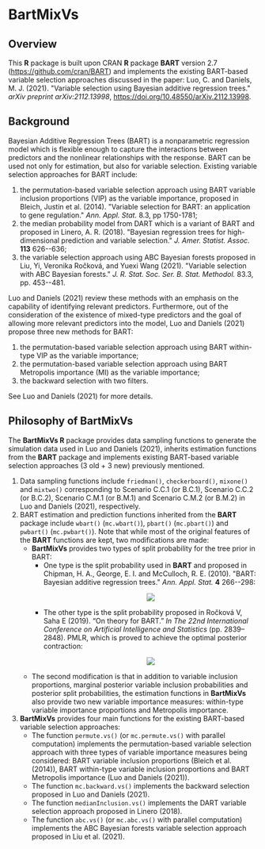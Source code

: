 # BartMixVs
## Overview
This **R** package is built upon CRAN **R** package **BART** version 2.7 (https://github.com/cran/BART) and implements the existing BART-based variable selection approaches discussed in the paper: Luo, C. and Daniels, M. J. (2021). "Variable selection using Bayesian additive regression trees." _arXiv preprint arXiv:2112.13998_, https://doi.org/10.48550/arXiv.2112.13998.

## Background
Bayesian Additive Regression Trees (BART) is a nonparametric regression model which is flexible enough to capture the interactions between predictors and the nonlinear relationships with the response. BART can be used not only for estimation, but also for variable selection. Existing variable selection approaches for BART include:
1. the permutation-based variable selection approach using BART variable inclusion proportions (VIP) as the variable importance, proposed in Bleich, Justin et al. (2014). "Variable selection for BART: an application to gene regulation." _Ann. Appl. Stat._ 8.3, pp 1750-1781;
2. the median probability model from DART which is a variant of BART and proposed in Linero, A. R. (2018). "Bayesian regression trees for high-dimensional prediction and variable selection." _J. Amer. Statist. Assoc._ **113** 626--636;
3. the variable selection approach using ABC Bayesian forests proposed in Liu, Yi, Veronika Ročková, and Yuexi Wang (2021). "Variable selection with ABC Bayesian forests." _J. R. Stat. Soc. Ser. B. Stat. Methodol._ 83.3, pp. 453--481.

Luo and Daniels (2021) review these methods with an emphasis on the capability of identifying relevant predictors. Furthermore, out of the consideration of the existence of mixed-type predictors and the goal of allowing more relevant predictors into the model, Luo and Daniels (2021) propose three new methods for BART:
1. the permutation-based variable selection approach using BART within-type VIP as the variable importance;
2. the permutation-based variable selection approach using BART Metropolis importance (MI) as the variable importance;
3. the backward selection with two filters.

See Luo and Daniels (2021) for more details.

## Philosophy of BartMixVs
The **BartMixVs R** package provides data sampling functions to generate the simulation data used in Luo and Daniels (2021), inherits estimation functions from the **BART** package and implements existing BART-based variable selection approaches (3 old + 3 new) previously mentioned.
1. Data sampling functions include `friedman()`, `checkerboard()`, `mixone()` and `mixtwo()` corresponding to Scenario C.C.1 (or B.C.1), Scenario C.C.2 (or B.C.2), Scenario C.M.1 (or B.M.1) and Scenario C.M.2 (or B.M.2) in Luo and Daniels (2021), respectively.
2. BART estimation and prediction functions inherited from the **BART** package include `wbart()` (`mc.wbart()`), `pbart()` (`mc.pbart()`) and `pwbart()` (`mc.pwbart()`). Note that while most of the original features of the **BART** functions are kept, two modifications are made:
   - **BartMixVs** provides two types of split probability for the tree prior in BART:
     - One type is the split probability used in **BART** and proposed in Chipman, H. A., George, E. I. and McCulloch, R. E. (2010). "BART: Bayesian additive regression trees." _Ann. Appl. Stat._ **4** 266--298:
       <p align="center">
        <img src="https://render.githubusercontent.com/render/math?math=p(d) = \frac{\gamma}{(1 %2B d)^{\beta}},\quad\quad d \, \text{is the depth of the to-be-split node}, \gamma \in (0,1) \, \text{and} \, \beta \in (0, \infty).">
       </p>
     - The other type is the split probability proposed in Ročková V, Saha E (2019). “On theory for BART.” _In The 22nd International Conference on Artificial Intelligence and Statistics_ (pp. 2839–2848). PMLR, which is proved to achieve the optimal posterior contraction:
       <p align="center">
        <img src="https://render.githubusercontent.com/render/math?math=p(d) = \gamma^d,\quad\quad d \, \text{is the depth of the to-be-split node and}\, \gamma \in [1/n,1/2).">
       </p>
   - The second modification is that in addition to variable inclusion proportions, marginal posterior variable inclusion probabilities and posterior split probabilities, the estimation functions in **BartMixVs** also provide two new variable importance measures: within-type variable importance proportions and Metropolis importance.
3. **BartMixVs** provides four main functions for the existing BART-based variable selection approaches:
   - The function `permute.vs()` (or `mc.permute.vs()` with parallel computation) implements the permutation-based variable selection approach with three types of variable importance measures being considered: BART variable inclusion proportions (Bleich et al. (2014)), BART within-type variable inclusion proportions and BART Metropolis importance (Luo and Daniels (2021)).
   - The function `mc.backward.vs()` implements the backward selection proposed in Luo and Daniels (2021).
   - The function `medianInclusion.vs()` implements the DART variable selection approach proposed in Linero (2018).
   - The function `abc.vs()` (or `mc.abc.vs()` with parallel computation) implements the ABC Bayesian forests variable selection approach proposed in Liu et al. (2021).

